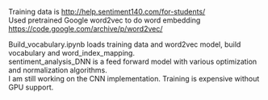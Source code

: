 Training data is http://help.sentiment140.com/for-students/  
Used pretrained Google word2vec to do word embedding https://code.google.com/archive/p/word2vec/

Build_vocabulary.ipynb loads training data and word2vec model, build vocabulary and word_index_mapping.  
sentiment_analysis_DNN is a feed forward model with various optimization and normalization algorithms.  
I am still working on the CNN implementation. Training is expensive without GPU support.
